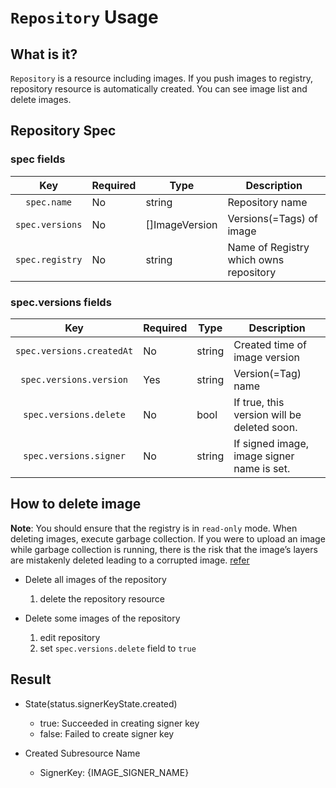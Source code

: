 # `Repository` Usage

## What is it?

`Repository` is a resource including images. If you push images to registry, repository resource is automatically created.
You can see image list and delete images.

## Repository Spec

### spec fields

|Key|Required|Type|Description|
|:-------------------------------------------:|-----|-------------------|-----|
|`spec.name`                                  | No  | string            | Repository name |
|`spec.versions`                              | No  | []ImageVersion    | Versions(=Tags) of image |
|`spec.registry`                              | No  | string            | Name of Registry which owns repository |

### spec.versions fields

|Key|Required|Type|Description|
|:-------------------------------------------:|-----|-------------------|-----|
|`spec.versions.createdAt`                    | No  | string            | Created time of image version |
|`spec.versions.version`                      | Yes | string            | Version(=Tag) name |
|`spec.versions.delete`                       | No  | bool              | If true, this version will be deleted soon. |
|`spec.versions.signer`                       | No  | string            | If signed image, image signer name is set. |

## How to delete image

**Note**: You should ensure that the registry is in `read-only` mode. When deleting images, execute garbage collection. If you were to upload an image while garbage collection is running, there is the risk that the image’s layers are mistakenly deleted leading to a corrupted image. [refer](https://docs.docker.com/registry/garbage-collection/#more-details-about-garbage-collection)

* Delete all images of the repository
  1) delete the repository resource

* Delete some images of the repository
  1) edit repository
  2) set `spec.versions.delete` field to `true`

## Result

* State(status.signerKeyState.created)
  * true: Succeeded in creating signer key
  * false: Failed to create signer key

* Created Subresource Name
  * SignerKey: {IMAGE_SIGNER_NAME}
